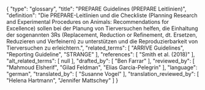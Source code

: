 {
    "type": "glossary",
    "title": "PREPARE Guidelines (PREPARE Leitlinien)",
    "definition": "Die PREPARE-Leitlinien und die Checkliste (Planning Research and Experimental Procedures on Animals: Recommendations for Excellence) sollen bei der Planung von Tierversuchen helfen, die Einhaltung der sogenannten 3Rs (Replacement, Reduction or Refinement, dt. Ersetzen, Reduzieren und Verfeinern) zu unterstützen und die Reproduzierbarkeit von Tierversuchen zu erleichtern.",
    "related_terms": [
        "ARRIVE Guidelines",
        "Reporting Guideline",
        "STRANGE"
    ],
    "references": [
        "Smith et al. (2018)"
    ],
    "alt_related_terms": [
        null
    ],
    "drafted_by": [
        "Ben Farrar"
    ],
    "reviewed_by": [
        "Mahmoud Elsherif",
        "Gilad Feldman",
        "Elias Garcia-Pelegrin"
    ],
    "language": "german",
    "translated_by": [
        "Susanne Vogel"
    ],
    "translation_reviewed_by": [
        "Helena Hartmann",
        "Jennifer Mattschey"
    ]
}